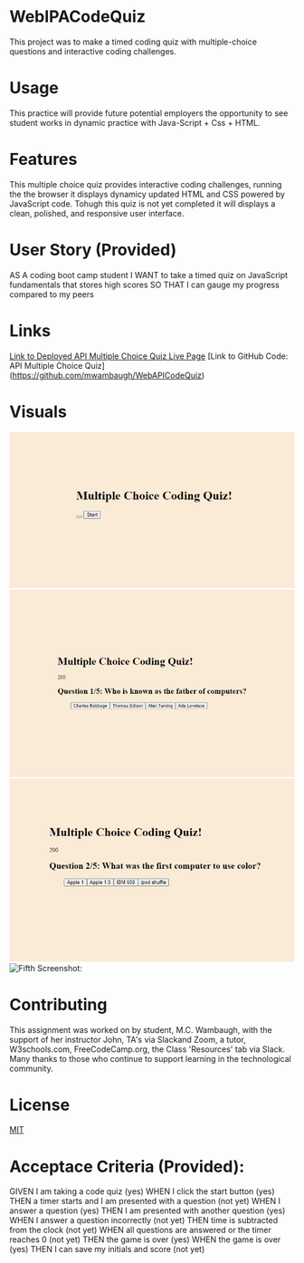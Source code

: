 # WebIPACodeQuiz
This project was to make a timed coding quiz with multiple-choice questions and interactive coding challenges. 

# Usage  
This practice will provide future potential employers the opportunity to see student works in dynamic practice with Java-Script + Css + HTML. 

# Features 
This multiple choice quiz provides interactive coding challenges, running the the browser it displays dynamicy updated HTML and CSS powered by JavaScript code.  Tohugh this quiz is not yet completed it will displays a clean, polished, and responsive user interface.

# User Story (Provided)
AS A coding boot camp student
I WANT to take a timed quiz on JavaScript fundamentals that stores high scores
SO THAT I can gauge my progress compared to my peers

# Links 
[Link to Deployed API Multiple Choice Quiz Live Page](https://mwambaugh.github.io/WebAPICodeQuiz/)
[Link to GitHub Code: API Multiple Choice Quiz] (https://github.com/mwambaugh/WebAPICodeQuiz)

# Visuals
![Second Screenshot: ](./assets/photos/Screenshot%202022-10-24%20225604.png)
![Third Screenshot: ](./assets/photos/Screenshot%202022-10-24%20225638.png)
![Fourth Screenshot: ](./assets/photos/Screenshot%202022-10-24%20225651.png)
![Fifth Screenshot: ]()



# Contributing 
This assignment was worked on by student, M.C. Wambaugh, with the support of her instructor John, TA's via Slackand Zoom, a tutor, W3schools.com, FreeCodeCamp.org, the Class 'Resources' tab via Slack. Many thanks to those who continue to support learning in the technological community.

# License 
[MIT](https://choosealicense.com/licenses/mit/) 


# Acceptace Criteria (Provided): 
GIVEN I am taking a code quiz (yes)
WHEN I click the start button (yes)
THEN a timer starts and I am presented with a question (not yet)
WHEN I answer a question (yes)
THEN I am presented with another question (yes)
WHEN I answer a question incorrectly (not yet)
THEN time is subtracted from the clock (not yet)
WHEN all questions are answered or the timer reaches 0 (not yet)
THEN the game is over (yes)
WHEN the game is over (yes)
THEN I can save my initials and score (not yet)